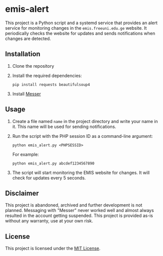 # emis-alert

This project is a Python script and a systemd service that provides an alert service for monitoring changes in the `emis.freeuni.edu.ge` website. It periodically checks the website for updates and sends notifications when changes are detected.

## Installation

1. Clone the repository
2. Install the required dependencies:

   ```shell
   pip install requests beautifulsoup4
   ```
3. Install [Messer](https://github.com/mjkaufer/Messer)

## Usage

1. Create a file named `name` in the project directory and write your name in it. This name will be used for sending notifications.

2. Run the script with the PHP session ID as a command-line argument:

   ```shell
   python emis_alert.py <PHPSESSID>
   ```

   For example:

   ```shell
   python emis_alert.py abcdef1234567890
   ```

3. The script will start monitoring the EMIS website for changes. It will check for updates every 5 seconds.

## Disclaimer

This project is abandoned, archived and further development is not planned. Messaging with "Messer" never worked well and almost always resulted in the account getting suspended. This project is provided as-is without any warranty, use at your own risk.

## License

This project is licensed under the [MIT License](LICENSE).
